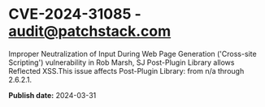 # CVE-2024-31085 - audit@patchstack.com

Improper Neutralization of Input During Web Page Generation ('Cross-site Scripting') vulnerability in Rob Marsh, SJ Post-Plugin Library allows Reflected XSS.This issue affects Post-Plugin Library: from n/a through 2.6.2.1.



**Publish date:** 2024-03-31
